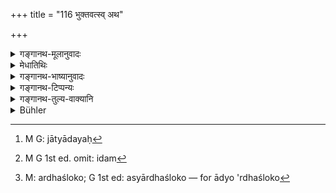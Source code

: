 +++
title = "116 भुक्तवत्स्व् अथ"

+++

<details><summary>गङ्गानथ-मूलानुवादः</summary>

After the Brāhmaṇas, his own people and servants have dined,—the husband and wife should afterwards eat what is left.—(116)
</details>

<details><summary>मेधातिथिः</summary>

**विप्रा** अतिथयः, **स्वा** ज्ञात्यादयः[^१९०] । तेषु कृतभोजनेषु तद्**अवशिष्टं दम्पती** जायापती अश्नीयाताम् । **पश्चात्** कदाचित् तेभ्यः कल्पयित्वा शिष्टव्यपदेशे सत्य् आदौ भोजनं स्यात् तदर्थम् उक्तं पश्चाद् इति । दम्पत्योर् भोजनकालविधानर्थम् इदम्[^१९१] । आद्यो ऽर्धश्लोको[^१९२] ऽनुवादः ॥ ३.१०६ ॥


[^१९२]:
     M: ardhaśloko; G 1st ed: asyārdhaśloko — for ādyo 'rdhaśloko


[^१९१]:
     M G 1st ed. omit: idam


[^१९०]:
     M G: jātyādayaḥ
</details>

<details><summary>गङ्गानथ-भाष्यानुवादः</summary>

‘*Brāhmaṇas*’—*i.e*., guests.

‘*His men people*’—people of the same caste, and so forth. When all these have eaten, then ‘what is left by them,’ the husband and wife should eat.

‘*Afterwards*’—this is added with a view to perclude the notion that a portion of the food having been assigned to the guests and others, and kept aside, the remainder might be called ‘what is left,’ and as such might be eaten by the householder and his wife, even before the guests, &c.

Half of this verse is meant to be the injunction of the time for the husband and wife to eat; the rest of it is a purely descriptive reference.—(116)
</details>

<details><summary>गङ्गानथ-टिप्पन्यः</summary>

This verse is quoted in *Parāśaramādhava* (Ācāra, p. 364), as laying down the manner in which the Householder himself should take his food;—and in *Vīramitrodaya* (Āhnika, p. 456) without comment.
</details>

<details><summary>गङ्गानथ-तुल्य-वाक्यानि</summary>

*Viṣṇu* (67.41).—\[Reproduces Manu.\]

*Āpastamba-Dharmasūtra* (2.8.2).—‘He shall eat what has been left by the
guests.’

*Yājñavalkya* (1.105).—‘The husband and wife shall eat what is left
after the guests and dependents have been fed.’

*Paraskara* (3.9.14).—‘The householder and his wife, after all the
rest.’
</details>

<details><summary>Bühler</summary>

116	After the Brahmanas, the kinsmen, and the servants have dined, the householder and his wife may afterwards eat what remains.
</details>
